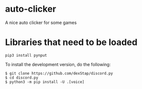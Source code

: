 # auto-clicker
A nice auto clicker for some games

# Libraries that need to be loaded
```
pip3 install pynput
```
To install the development version, do the following:
```
$ git clone https://github.com/dexStap/discord.py
$ cd discord.py
$ python3 -m pip install -U .[voice]
```
